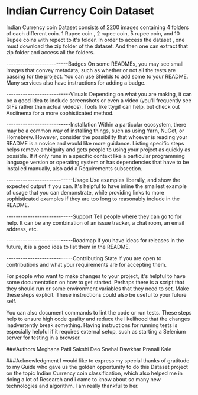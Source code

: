 # Indian Currency Coin Dataset

Indian Currency coin Dataset consists of 2200 images containing 4 folders of each different coin. 1 Rupee coin , 2 rupee coin, 5 rupee coin, and 10 Rupee coins with repect to it's folder. In order to access the dataset , one must download the zip folder of the dataset. And then one can extract that zip folder and access all the folders.

--------------------------Badges
On some READMEs, you may see small images that convey metadata, such as whether or not all the tests are passing for the project. You can use Shields to add some to your README. Many services also have instructions for adding a badge.

---------------------------Visuals
Depending on what you are making, it can be a good idea to include screenshots or even a video (you'll frequently see GIFs rather than actual videos). Tools like ttygif can help, but check out Asciinema for a more sophisticated method.

---------------------------Installation
Within a particular ecosystem, there may be a common way of installing things, such as using Yarn, NuGet, or Homebrew. However, consider the possibility that whoever is reading your README is a novice and would like more guidance. Listing specific steps helps remove ambiguity and gets people to using your project as quickly as possible. If it only runs in a specific context like a particular programming language version or operating system or has dependencies that have to be installed manually, also add a Requirements subsection.

----------------------------Usage
Use examples liberally, and show the expected output if you can. It's helpful to have inline the smallest example of usage that you can demonstrate, while providing links to more sophisticated examples if they are too long to reasonably include in the README.

----------------------------Support
Tell people where they can go to for help. It can be any combination of an issue tracker, a chat room, an email address, etc.

----------------------------Roadmap
If you have ideas for releases in the future, it is a good idea to list them in the README.

----------------------------Contributing
State if you are open to contributions and what your requirements are for accepting them.

For people who want to make changes to your project, it's helpful to have some documentation on how to get started. Perhaps there is a script that they should run or some environment variables that they need to set. Make these steps explicit. These instructions could also be useful to your future self.

You can also document commands to lint the code or run tests. These steps help to ensure high code quality and reduce the likelihood that the changes inadvertently break something. Having instructions for running tests is especially helpful if it requires external setup, such as starting a Selenium server for testing in a browser.

###Authors 
Meghana Patil
Sakshi Deo
Snehal Dawkhar
Pranali Kale

###Acknowledgment 
I would like to express my special thanks of gratitude to my Guide who gave us the golden opportunity to do this Dataset project on the topic Indian Currency coin classification, which also helped me in doing a lot of Research and i came to know about so many new technologies and algorithm. I am really thankful to her.
